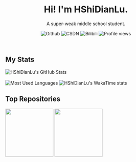 <h1 align="center">
  Hi! I'm HShiDianLu.
</h1>
<p align="center">
  A super-weak middle school student.
</p>

<p align="center">
  <a style="text-decoration:none" herf="https://github.com/HShiDianLu">
    <img src="https://img.shields.io/badge/GitHub-181717?logo=github&logoColor=white" alt="Github"/>
  </a>

  <a style="text-decoration:none" herf="https://blog.csdn.net/weixin_39441881">
    <img src="https://img.shields.io/badge/CSDN-ShenCantJava-red.svg" alt="CSDN"/>
  </a>

  <a style="text-decoration:none" herf="https://space.bilibili.com/1656328560">
    <img src="https://img.shields.io/badge/Bilibili-HShiDianLu-lightblue.svg?logo=bilibili" alt="Bilibili"/>
  </a>
  
  <a style="text-decoration:none">
    <img src="https://views.whatilearened.today/views/github/HShiDianLu/views.svg" alt="Profile views">
  </a>
</p>
<br>

## My Stats

<p>
<img src="https://github-readme-stats.vercel.app/api?username=HShiDianLu&hide_border=true&theme=transparent&show_icons=true" alt="HShiDianLu's GitHub Stats">
  <br><br>
<img src="https://github-readme-stats.vercel.app/api/top-langs?username=HShiDianLu&layout=compact&hide_border=true&theme=transparent" alt="Most Used Languages">
<img src="https://github-readme-stats.vercel.app/api/wakatime?username=HShiDianLu&hide_border=true&layout=compact&theme=transparent" alt="HShiDianLu's WakaTime stats">
</p>


## Top Repositories

<p>
<span href="https://github.com/HShiDianLu/LunarBypasser">
  <img height="150px;" src="https://github-readme-stats.vercel.app/api/pin/?username=HShiDianLu&repo=LunarBypasser&hide_border=true&theme=transparent" />
</span>
  
<span href="https://github.com/HShiDianLu/DouyinCatcher">
  <img height="150px;" src="https://github-readme-stats.vercel.app/api/pin/?username=HShiDianLu&repo=DouyinCatcher&hide_border=true&theme=transparent" />
</span>
</p>
